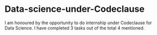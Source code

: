 # Data-science-under-Codeclause
I am honoured by the opportunity to do internship under Codeclause for Data Science. I have completed 3 tasks out of the total 4 mentioned.
